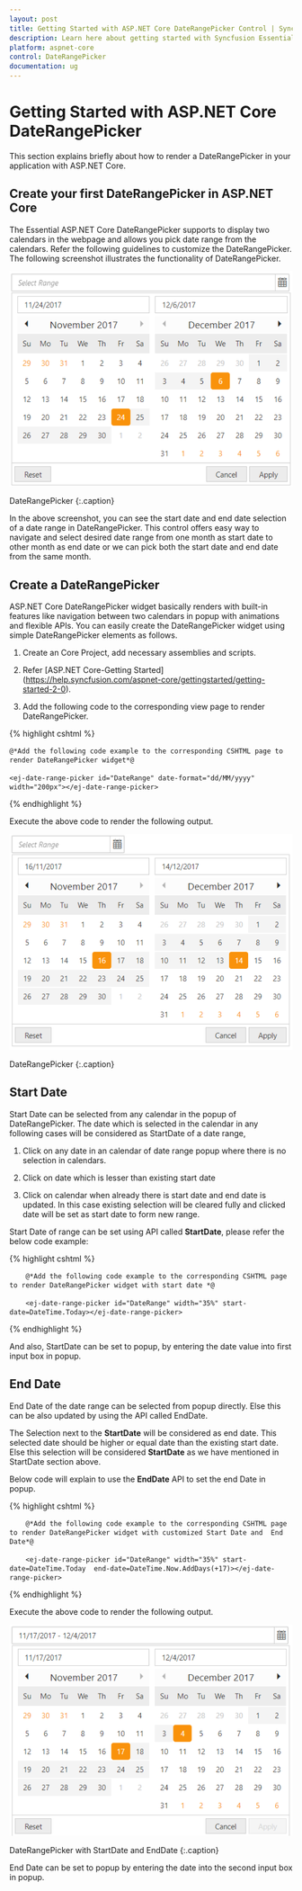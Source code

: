 ```yaml
---
layout: post
title: Getting Started with ASP.NET Core DateRangePicker Control | Syncfusion
description: Learn here about getting started with Syncfusion Essential ASP.NET Core DateRangePicker Control, its elements, and more.
platform: aspnet-core
control: DateRangePicker
documentation: ug
---
```


# Getting Started with ASP.NET Core DateRangePicker

This section explains briefly about how to render a DateRangePicker in your application with ASP.NET Core.

## Create your first DateRangePicker in ASP.NET Core 

The Essential ASP.NET Core DateRangePicker supports to display two calendars in the webpage and allows you pick date range from the calendars. Refer the following guidelines to customize the DateRangePicker. The following screenshot illustrates the functionality of DateRangePicker.


![ASP.NET Core DateRangePicker Getting Started](getting_started_images/getting-started1.png)
    
DateRangePicker
{:.caption}

In the above screenshot, you can see the start date and end date selection of a date range in DateRangePicker. This control offers easy way to navigate and select desired date range from one month as start date to other month as end date or we can pick both the start date and end date from the same month.

## Create a DateRangePicker 

ASP.NET Core DateRangePicker widget basically renders with built-in features like navigation between two calendars in popup with animations and flexible APIs. You can easily create the DateRangePicker widget using simple DateRangePicker elements as follows.

1. Create an Core Project, add necessary assemblies and scripts.

2. Refer [ASP.NET Core-Getting Started] (https://help.syncfusion.com/aspnet-core/gettingstarted/getting-started-2-0).

3. Add the following code to the corresponding view page to render DateRangePicker.


{% highlight cshtml %}
       
	@*Add the following code example to the corresponding CSHTML page to render DateRangePicker widget*@

	<ej-date-range-picker id="DateRange" date-format="dd/MM/yyyy" width="200px"></ej-date-range-picker>

{% endhighlight %} 
   

Execute the above code to render the following output.

![ASP.NET Core DateRangePicker Start Date](getting_started_images/getting-started2.png)

DateRangePicker
{:.caption}


## Start Date

Start Date can be selected from any calendar in the popup of DateRangePicker. The date which is selected in the calendar in any following cases will be considered as StartDate of a date range,

1. Click on any date in an calendar of date range popup where there is no selection in calendars.

2. Click on date which is lesser than existing start date

3. Click on calendar when already there is start date and end date is updated. In this case existing selection will be cleared fully and clicked date will be set as start date to form new range.

Start Date of range can be set using API called **StartDate**, please refer the below code example:


{% highlight cshtml %}
            
        @*Add the following code example to the corresponding CSHTML page to render DateRangePicker widget with start date *@

        <ej-date-range-picker id="DateRange" width="35%" start-date=DateTime.Today></ej-date-range-picker>

{% endhighlight %} 
   
And also, StartDate can be set to popup, by entering the date value into first input box in popup.


## End Date

End Date of the date range can be selected from popup directly. Else this can be also updated by using the API called EndDate.

The Selection next to the **StartDate** will be considered as end date. This selected date should be higher or equal date than the existing start date.  Else this selection will be considered **StartDate** as we have mentioned in StartDate section above.

Below code will explain to use the **EndDate** API to set the end Date in popup.

{% highlight cshtml %}
            
        @*Add the following code example to the corresponding CSHTML page to render DateRangePicker widget with customized Start Date and  End Date*@

        <ej-date-range-picker id="DateRange" width="35%" start-date=DateTime.Today  end-date=DateTime.Now.AddDays(+17)></ej-date-range-picker>

{% endhighlight %} 

Execute the above code to render the following output.

![ASP.NET Core DateRangePicker End Date](getting_started_images/getting-started3.png)

DateRangePicker with StartDate and EndDate 
{:.caption}

End Date can be set to popup by entering the date into the second input box in popup.



